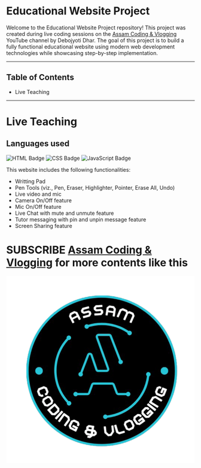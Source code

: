 # Educational Website Project

Welcome to the Educational Website Project repository! This project was created during live coding sessions on the [Assam Coding & Vlogging](https://www.youtube.com/@AssamCodingVlogging) YouTube channel by Debojyoti Dhar. The goal of this project is to build a fully functional educational website using modern web development technologies while showcasing step-by-step implementation.

---
## Table of Contents
  - Live Teaching

---
# Live Teaching

## Languages used

![HTML Badge](https://img.shields.io/badge/HTML-red) ![CSS Badge](https://img.shields.io/badge/CSS-blue) ![JavaScript Badge](https://img.shields.io/badge/JS-yellow)

This website includes the following functionalities:
  - Writting Pad
  - Pen Tools (viz., Pen, Eraser, Highlighter, Pointer, Erase All, Undo)
  - Live video and mic
  - Camera On/Off feature
  - Mic On/Off feature
  - Live Chat with mute and unmute feature
  - Tutor messaging with pin and unpin message feature
  - Screen Sharing feature


# SUBSCRIBE [Assam Coding & Vlogging](https://www.youtube.com/@AssamCodingVlogging) for more contents like this
![Logo](Logo.png)
